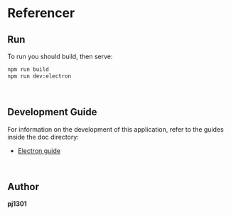 # Referencer

## Run

To run you should build, then serve:

```bash
npm run build
npm run dev:electron
```

&nbsp;

## Development Guide

For information on the development of this application, refer to the guides inside the doc directory:

* [Electron guide](./docs/electron-with-react.md)

&nbsp;

## Author

**pj1301**
